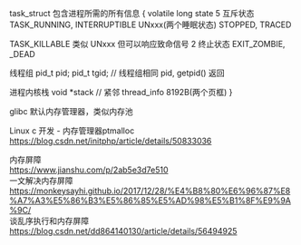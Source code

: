 task_struct 包含进程所需的所有信息
{
volatile long state
5 互斥状态
  TASK_RUNNING, INTERRUPTIBLE UNxxx(两个睡眠状态)
  STOPPED, TRACED
  
  TASK_KILLABLE 类似 UNxxx 但可以响应致命信号
2 终止状态
  EXIT_ZOMBIE, _DEAD
  
线程组
pid_t pid;
pid_t tgid; // 线程组相同 pid, getpid() 返回

进程内核栈
void *stack // 紧邻 thread_info 8192B(两个页框)
}


glibc 默认内存管理器，类似内存池

Linux c 开发 - 内存管理器ptmalloc  
<https://blog.csdn.net/initphp/article/details/50833036>  

内存屏障  
<https://www.jianshu.com/p/2ab5e3d7e510>  
一文解决内存屏障  
<https://monkeysayhi.github.io/2017/12/28/%E4%B8%80%E6%96%87%E8%A7%A3%E5%86%B3%E5%86%85%E5%AD%98%E5%B1%8F%E9%9A%9C/>  
谈乱序执行和内存屏障  
<https://blog.csdn.net/dd864140130/article/details/56494925>